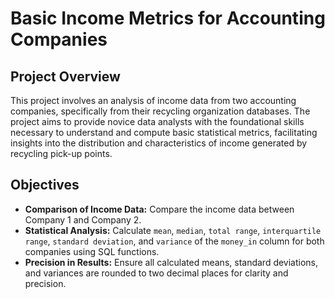 # Basic Income Metrics for Accounting Companies

## Project Overview
This project involves an analysis of income data from two accounting companies, specifically from their recycling organization databases. The project aims to provide novice data analysts with the foundational skills necessary to understand and compute basic statistical metrics, facilitating insights into the distribution and characteristics of income generated by recycling pick-up points.

## Objectives
- **Comparison of Income Data:** Compare the income data between Company 1 and Company 2.
- **Statistical Analysis:** Calculate `mean`, `median`, `total range`, `interquartile range`, `standard deviation`, and `variance` of the `money_in` column for both companies using SQL functions.
- **Precision in Results:** Ensure all calculated means, standard deviations, and variances are rounded to two decimal places for clarity and precision.
